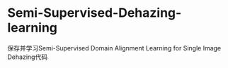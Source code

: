 # Semi-Supervised-Dehazing-learning
保存并学习Semi-Supervised Domain Alignment Learning for Single Image Dehazing代码
